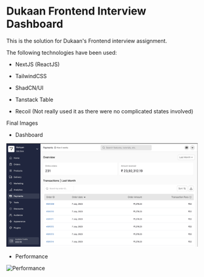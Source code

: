 # Dukaan Frontend Interview Dashboard

This is the solution for Dukaan's Frontend interview assignment.

The following technologies have been used:

- NextJS (ReactJS)

- TailwindCSS

- ShadCN/UI

- Tanstack Table

- Recoil (Not really used it as there were no complicated states involved)

Final Images

- Dashboard

![Final Website](/assets/screenshots/final-website.png)

- Performance

![Performance](/assets/screenshots/performace.png)
